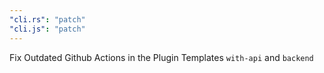 ```yaml
---
"cli.rs": "patch"
"cli.js": "patch"
---
```


Fix Outdated Github Actions in the Plugin Templates `with-api` and `backend`

